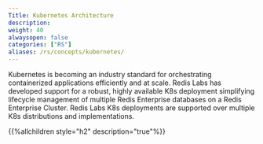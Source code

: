 ```yaml
---
Title: Kubernetes Architecture
description: 
weight: 40
alwaysopen: false
categories: ["RS"]
aliases: /rs/concepts/kubernetes/
---
```

Kubernetes is becoming an industry standard for orchestrating containerized applications efficiently and at scale. Redis Labs has developed support for a robust, highly available K8s deployment simplifying lifecycle management of multiple Redis Enterprise databases on a Redis Enterprise Cluster. Redis Labs K8s deployments are supported over multiple K8s distributions and implementations.

{{%allchildren style="h2" description="true"%}}
